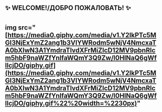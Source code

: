 ## ✨ WELCOME!/ДОБРО ПОЖАЛОВАТЬ! ✨ 
## <h1>
## img src="[https://media0.giphy.com/media/v1.Y2lkPTc5MGI3NjExYmZ2ang1b3VlYWRodm5wNjV4NmcxaTA0bXIwN3A1YmdraTlvdXFrMiZlcD12MV9pbnRlcm5hbF9naWZfYnlfaWQmY3Q9Zw/l0HlNaQ6gWfllcjDO/giphy.gif](https://media0.giphy.com/media/v1.Y2lkPTc5MGI3NjExYmZ2ang1b3VlYWRodm5wNjV4NmcxaTA0bXIwN3A1YmdraTlvdXFrMiZlcD12MV9pbnRlcm5hbF9naWZfYnlfaWQmY3Q9Zw/l0HlNaQ6gWfllcjDO/giphy.gif%22%20width=%2230px)"
## </h1>
<!--**STT3911/STT3911** is a ✨ _special_ ✨ repository because its `README.md` (this file) appears on your GitHub profile.

  
Here are some ideas to get you started:

- 🔭 I’m currently working on ...
- 🌱 I’m currently learning ...
- 👯 I’m looking to collaborate on ...
- 🤔 I’m looking for help with ...
- 💬 Ask me about ...
- 📫 How to reach me: ...
- 😄 Pronouns: ...
- ⚡ Fun fact: ...
-->
